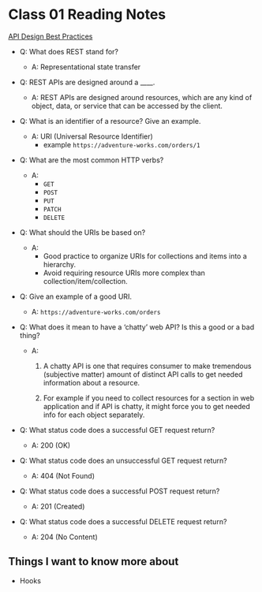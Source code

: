 # Class 01 Reading Notes

[API Design Best Practices](https://docs.microsoft.com/en-us/azure/architecture/best-practices/api-design)

- Q: What does REST stand for?

  - A: Representational state transfer

- Q: REST APIs are designed around a \_\_\_\_.

  - A: REST APIs are designed around resources, which are any kind of object, data, or service that can be accessed by the client.

- Q: What is an identifier of a resource? Give an example.

  - A: URI (Universal Resource Identifier)
    - example `https://adventure-works.com/orders/1`

- Q: What are the most common HTTP verbs?

  - A:
    - `GET`
    - `POST`
    - `PUT`
    - `PATCH`
    - `DELETE`

- Q: What should the URIs be based on?

  - A:
    - Good practice to organize URIs for collections and items into a hierarchy.
    - Avoid requiring resource URIs more complex than collection/item/collection.

- Q: Give an example of a good URI.

  - A: `https://adventure-works.com/orders`

- Q: What does it mean to have a ‘chatty’ web API? Is this a good or a bad thing?

  - A:

    1. A chatty API is one that requires consumer to make tremendous (subjective matter) amount of distinct API calls to get needed information about a resource.

    2. For example if you need to collect resources for a section in web application and if API is chatty, it might force you to get needed info for each object separately.

- Q: What status code does a successful GET request return?

  - A: 200 (OK)

- Q: What status code does an unsuccessful GET request return?

  - A: 404 (Not Found)

- Q: What status code does a successful POST request return?

  - A: 201 (Created)

- Q: What status code does a successful DELETE request return?

  - A: 204 (No Content)

## Things I want to know more about

- Hooks
